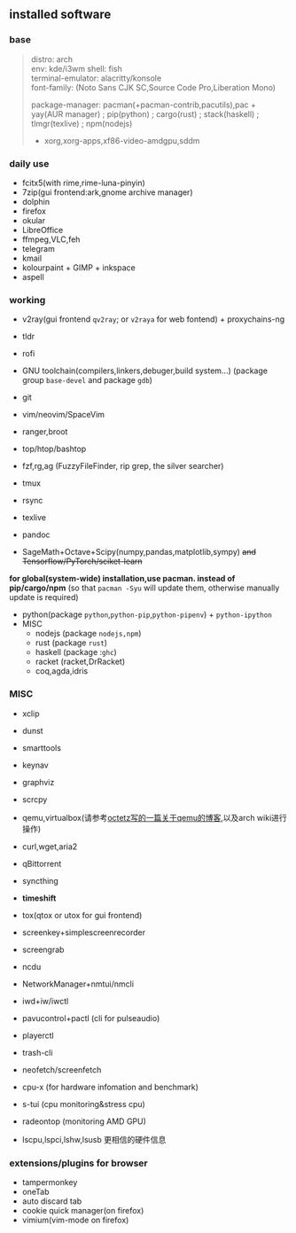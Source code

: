 ## installed software

### base

> distro: arch  
> env: kde/i3wm
> shell: fish  
> terminal-emulator: alacritty/konsole  
> font-family: (Noto Sans CJK SC,Source Code Pro,Liberation Mono)
>
> package-manager: pacman(+pacman-contrib,pacutils),pac + yay(AUR manager) ; pip(python) ; cargo(rust) ; stack(haskell) ; tlmgr(texlive) ; npm(nodejs)
> - xorg,xorg-apps,xf86-video-amdgpu,sddm

### daily use

* fcitx5(with rime,rime-luna-pinyin)
* 7zip(gui frontend:ark,gnome archive manager)
* dolphin
* firefox
* okular
* LibreOffice
* ffmpeg,VLC,feh
* telegram
* kmail
* kolourpaint + GIMP + inkspace
* aspell

### working

* v2ray(gui frontend `qv2ray`; or `v2raya` for web fontend) + proxychains-ng

* tldr
* rofi
* GNU toolchain(compilers,linkers,debuger,build system...) (package group `base-devel` and package `gdb`)
* git
* vim/neovim/SpaceVim
* ranger,broot
* top/htop/bashtop
* fzf,rg,ag (FuzzyFileFinder, rip grep, the silver searcher)
* tmux
* rsync

* texlive
* pandoc
* SageMath+Octave+Scipy(numpy,pandas,matplotlib,sympy) ~~and Tensorflow/PyTorch/sciket-learn~~

**for global(system-wide) installation,use pacman. instead of pip/cargo/npm** (so that `pacman -Syu` will update them, otherwise manually update is required)  

* python(package `python`,`python-pip`,`python-pipenv`) + `python-ipython`
* MISC
  * nodejs (package `nodejs,npm`)
  * rust (package `rust`)
  * haskell (package :`ghc`)
  * racket (racket,DrRacket)
  * coq,agda,idris


### MISC


* xclip
* dunst
* smarttools
* keynav
* graphviz
* scrcpy
* qemu,virtualbox(请参考[octetz写的一篇关于qemu的博客](https://octetz.com/docs/2020/2020-05-06-linux-hypervisor-setup/),以及arch wiki进行操作)
* curl,wget,aria2
* qBittorrent
* syncthing
* **timeshift**
* tox(qtox or utox for gui frontend)
* screenkey+simplescreenrecorder
* screengrab

* ncdu
* NetworkManager+nmtui/nmcli
* iwd+iw/iwctl
* pavucontrol+pactl (cli for pulseaudio)
* playerctl
* trash-cli

* neofetch/screenfetch
* cpu-x (for hardware infomation and benchmark)
* s-tui (cpu monitoring&stress cpu)
* radeontop (monitoring AMD GPU)
* lscpu,lspci,lshw,lsusb 更相信的硬件信息

### extensions/plugins for browser

* tampermonkey
* oneTab
* auto discard tab
* cookie quick manager(on firefox)
* vimium(vim-mode on firefox)


